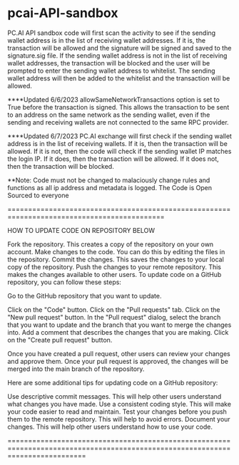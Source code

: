 # pcai-API-sandbox
PC.AI API sandbox code will first scan the activity to see if the sending wallet address is in the list of receiving wallet addresses. If it is, the transaction will be allowed and the signature will be signed and saved to the signature.sig file. If the sending wallet address is not in the list of receiving wallet addresses, the transaction will be blocked and the user will be prompted to enter the sending wallet address to whitelist. The sending wallet address will then be added to the whitelist and the transaction will be allowed.


****Updated 6/6/2023
allowSameNetworkTransactions option is set to True before the transaction is signed. This allows the transaction to be sent to an address on the same network as the sending wallet, even if the sending and receiving wallets are not connected to the same RPC provider.

****Updated 6/7/2023
PC.AI exchange will first check if the sending wallet address is in the list of receiving wallets. If it is, then the transaction will be allowed. If it is not, then the code will check if the sending wallet IP matches the login IP. If it does, then the transaction will be allowed. If it does not, then the transaction will be blocked.

**Note: Code must not be changed to malaciously change rules and functions as all ip address and metadata is logged. The Code is Open Sourced to everyone



============================================================================================

HOW TO UPDATE CODE ON REPOSITORY BELOW

Fork the repository. This creates a copy of the repository on your own account. Make changes to the code. You can do this by editing the files in the repository. Commit the changes. This saves the changes to your local copy of the repository. Push the changes to your remote repository. This makes the changes available to other users. To update code on a GitHub repository, you can follow these steps:

Go to the GitHub repository that you want to update. 

Click on the "Code" button. Click on the "Pull requests" tab. 
Click on the "New pull request" button. 
In the "Pull request" dialog, select the branch that you want to update and the branch that you want to merge the changes into. 
Add a comment that describes the changes that you are making. 
Click on the "Create pull request" button. 

Once you have created a pull request, other users can review your changes and approve them. 
Once your pull request is approved, the changes will be merged into the main branch of the repository.

Here are some additional tips for updating code on a GitHub repository:

Use descriptive commit messages. This will help other users understand what changes you have made. Use a consistent coding style. This will make your code easier to read and maintain. Test your changes before you push them to the remote repository. This will help to avoid errors. Document your changes. This will help other users understand how to use your code.


===============================================================================================================================

